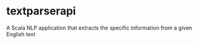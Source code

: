 # textparserapi
A Scala NLP application that extracts the specific information from a given English text
